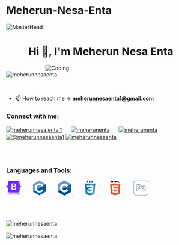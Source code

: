 # Meherun-Nesa-Enta
 ![MasterHead](https://mir-s3-cdn-cf.behance.net/project_modules/fs/54b6c068097599.5b50bca476b9b.gif)
 <h1 align="center">Hi 👋, I'm Meherun Nesa Enta</h1>
<!-- <h3 align="center">A passionate frontend developer from Bangladesh</h3> -->
 
 <img align="right" alt="Coding" width="400" src="https://media1.tenor.com/images/a715fcf09a0f48d567f59e7a1618f8c5/tenor.gif?itemid=11570098">

<p align="left"> <img src="https://komarev.com/ghpvc/?username=meherunnesaenta&label=Profile%20views&color=0e75b6&style=flat" alt="meherunnesaenta" /> </p>

<p align="left"> <a href="https://twitter.com/" target="blank"><img src="https://img.shields.io/twitter/follow/?logo=twitter&style=for-the-badge" alt="" /></a> </p>

-  📫 How to reach me -> **meherunnesaenta1@gmail.com**

<h3 align="left">Connect with me:</h3>

<p align="left">
<a href="https://fb.com/meherunnesa.enta.1" target="blank"><img align="center" src="https://raw.githubusercontent.com/rahuldkjain/github-profile-readme-generator/master/src/images/icons/Social/facebook.svg" alt="meherunnesa.enta.1" height="30" width="40" /></a>&nbsp &nbsp &nbsp
<a href="https://codeforces.com/profile/meherunenta" target="blank"><img align="center" src="https://art.npanuhin.me/SVG/Codeforces/Codeforces.colored.svg" alt="meherunenta" height="30" width="40" /></a>&nbsp &nbsp &nbsp 
<a href="https://www.codechef.com/users/meherunenta" target="blank"><img align="center" src="https://cdn.jsdelivr.net/npm/simple-icons@3.1.0/icons/codechef.svg" alt="meherunenta" height="30" width="40" /></a>&nbsp &nbsp &nbsp
<a href="https://www.hackerrank.com/@meherunnesaenta1" target="blank"><img align="center" src="https://raw.githubusercontent.com/rahuldkjain/github-profile-readme-generator/master/src/images/icons/Social/hackerrank.svg" alt="@meherunnesaenta1" height="30" width="40" /></a>
<a href="https://linkedin.com/in/meherunnesaenta" target="blank"><img align="center" src="https://raw.githubusercontent.com/rahuldkjain/github-profile-readme-generator/master/src/images/icons/Social/linked-in-alt.svg" alt="meherunnesaenta" height="30" width="40" /></a>&nbsp &nbsp &nbsp
</p>
<br>
<br>
<h3 align="left">Languages and Tools:</h3>
<p align="left"> <a href="https://getbootstrap.com" target="_blank" rel="noreferrer"> <img src="https://raw.githubusercontent.com/devicons/devicon/master/icons/bootstrap/bootstrap-plain-wordmark.svg" alt="bootstrap" width="40" height="40"/> </a>&nbsp &nbsp &nbsp <a href="https://www.cprogramming.com/" target="_blank" rel="noreferrer"> <img src="https://raw.githubusercontent.com/devicons/devicon/master/icons/c/c-original.svg" alt="c" width="40" height="40"/> </a>&nbsp &nbsp &nbsp <a href="https://www.w3schools.com/cpp/" target="_blank" rel="noreferrer"> <img src="https://raw.githubusercontent.com/devicons/devicon/master/icons/cplusplus/cplusplus-original.svg" alt="cplusplus" width="40" height="40"/> </a>&nbsp &nbsp &nbsp <a href="https://www.w3schools.com/css/" target="_blank" rel="noreferrer"> <img src="https://raw.githubusercontent.com/devicons/devicon/master/icons/css3/css3-original-wordmark.svg" alt="css3" width="40" height="40"/> </a>&nbsp &nbsp &nbsp <a href="https://www.w3.org/html/" target="_blank" rel="noreferrer"> <img src="https://raw.githubusercontent.com/devicons/devicon/master/icons/html5/html5-original-wordmark.svg" alt="html5" width="40" height="40"/> </a>&nbsp &nbsp &nbsp <a href="https://www.photoshop.com/en" target="_blank" rel="noreferrer"> <img src="https://raw.githubusercontent.com/devicons/devicon/master/icons/photoshop/photoshop-line.svg" alt="photoshop" width="40" height="40"/> </a> </p>

<br>
<br>
<p><img align="center" src="https://github-readme-stats.vercel.app/api/top-langs?username=meherunnesaenta&show_icons=true&locale=en&layout=compact" alt="meherunnesaenta" /></p>

<p><img align="center" src="https://github-readme-streak-stats.herokuapp.com/?user=meherunnesaenta&" alt="meherunnesaenta" /></p>

